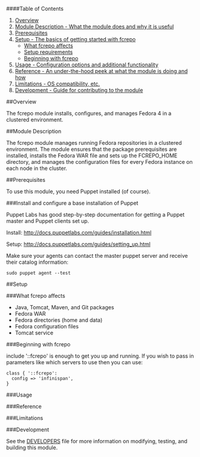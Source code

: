 ####Table of Contents

1. [Overview](#overview)
2. [Module Description - What the module does and why it is useful](#module-description)
3. [Prerequisites](#prerequisites)
3. [Setup - The basics of getting started with fcrepo](#setup)
    * [What fcrepo affects](#what-fcrepo-affects)
    * [Setup requirements](#setup-requirements)
    * [Beginning with fcrepo](#beginning-with-fcrepo)
4. [Usage - Configuration options and additional functionality](#usage)
5. [Reference - An under-the-hood peek at what the module is doing and how](#reference)
5. [Limitations - OS compatibility, etc.](#limitations)
6. [Development - Guide for contributing to the module](#development)

##Overview

The fcrepo module installs, configures, and manages Fedora 4 in a clustered 
environment.

##Module Description

The fcrepo module manages running Fedora repositories in a clustered 
environment.  The module ensures that the package prerequisites are installed, 
installs the Fedora WAR file and sets up the FCREPO_HOME directory, and manages 
the configuration files for every Fedora instance on each node in the cluster.

##Prerequisites

To use this module, you need Puppet installed (of course).

###Install and configure a base installation of Puppet

Puppet Labs has good step-by-step documentation for getting a Puppet master 
and Puppet clients set up.

Install:  <http://docs.puppetlabs.com/guides/installation.html>

Setup:  <http://docs.puppetlabs.com/guides/setting_up.html>

Make sure your agents can contact the master puppet server and receive their 
catalog information:

```sudo puppet agent --test```

##Setup

###What fcrepo affects

* Java, Tomcat, Maven, and Git packages
* Fedora WAR
* Fedora directories (home and data)
* Fedora configuration files
* Tomcat service

###Beginning with fcrepo
                                                                                                                                          
include '::fcrepo' is enough to get you up and running.  If you wish to pass in                                                           
parameters like which servers to use then you can use:                                                                                    
                                                                                                                                          
```puppet                                                                                                                                 
class { '::fcrepo':                                                                                                                          
  config => 'infinispan',                                                                                        
}
```

###Usage

###Reference

###Limitations

###Development

See the [DEVELOPERS](DEVELOPERS.md) file for more information on modifying, 
testing, and building this module.
